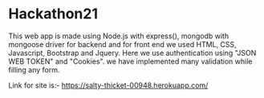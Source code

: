 # Hackathon21
This web app is made using Node.js with express(), mongodb with mongoose driver for backend and for front end we used HTML, CSS, Javascript, Bootstrap and Jquery.
Here we use authentication using "JSON WEB TOKEN" and "Cookies".
we have implemented many validation while filling any form.

Link for site is:- https://salty-thicket-00948.herokuapp.com/

